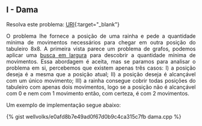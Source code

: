 <div id="dama">

</div>

## I - Dama

Resolva este problema:
[URI][uri-1087]{:target="_blank"}

<p align="justify">
O problema lhe fornece a posição de uma rainha e pede a quantidade mínima de movimentos necessários para chegar em outra posição do tabuleiro 8x8. A primeira vista parece um problema de grafos, podemos aplicar uma <a href="http://www.geeksforgeeks.org/breadth-first-traversal-for-a-graph">busca em largura</a> para descobrir a quantidade mínima de movimentos. Essa abordagem é aceita, mas se paramos para analisar o problema em si, percebemos que existem apenas três casos: I) a posição deseja é a mesma que a posição atual; II) a posição deseja é alcançável com um único movimento; III) a rainha consegue cobrir todas posições do tabuleiro com apenas dois movimentos, logo se a posição não é alcançável com 0 e nem com 1 movimento então, com certeza, é com 2 movimentos.
</p>

Um exemplo de implementação segue abaixo:

{% gist wellvolks/e0afd8b7e49ad0f67d0b9c4ca315c7fb dama.cpp %}

[uri-1087]:		https://www.urionlinejudge.com.br/judge/pt/problems/view/1087

